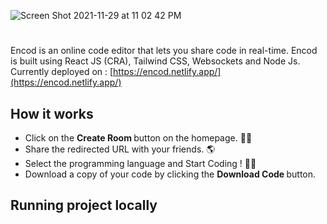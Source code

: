 
![Screen Shot 2021-11-29 at 11 02 42 PM](https://user-images.githubusercontent.com/53033648/143983770-93870c77-a363-45bf-9b57-39ad8793bfb6.png)
#
Encod is an online code editor that lets you share code in real-time. Encod is built using React JS (CRA), Tailwind CSS, Websockets and Node Js. 
Currently deployed on : [https://encod.netlify.app/](https://encod.netlify.app/)

## How it works
* Click on the <b> Create Room </b> button on the homepage. 🚪🚶
* Share the redirected URL with your friends. 🌎 
* Select the programming language and Start Coding ! 👨‍💻
* Download a copy of your code by clicking the <b> Download Code </b> button. 

## Running project locally

